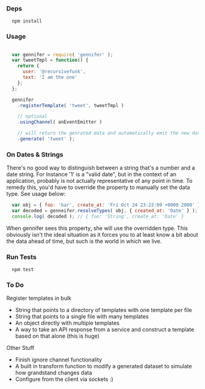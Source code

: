 ### Deps
```
  npm install
```

### Usage
```javascript

  var gennifer = require( 'gennifer' );
  var tweetTmpl = function() {
    return {
      user: '@recursivefunk',
      text: 'I am the one'
    };
  };

  gennifer
    .registerTemplate( 'tweet', tweetTmpl )

    // optional
    .usingChannel( anEventEmitter )

    // will return the genrated data and automatically emit the new data
    .generate( 'tweet' );

```

### On Dates & Strings
There's no good way to distinguish between a string that's a number and a date string. For Instance '1' is a "valid date", but in the context of an application, probably is not actually representative of any point in time. To remedy this, you'd have to override the property to manually set the data type. See usage below:

```javascript
  var obj = { foo: 'bar', create_at: 'Fri Oct 24 23:22:09 +0000 2008' };
  var decoded = genneifer.resolveTypes( obj, { created_at: 'Date' } );
  console.log( decoded ); // { foo: 'String', create_at: 'Date' }
```
When gennifer sees this property, she will use the overridden type. This obviously isn't the ideal situation as it forces you to at least know a bit about the data ahead of time, but such is the world in which we live.

### Run Tests
```
  npm test
```

### To Do
Register templates in bulk
  - String that points to a directory of templates with one template per file
  - String that points to a single file with many templates
  - An object directly with multiple templates
  - A way to take an API response from a service and construct a template based
    on that alone (this is huge)

Other Stuff
  - Finish ignore channel functionality
  - A built in transform function to modify a generated dataset to simulate
    how grandstand changes data
  - Configure from the client via sockets :)